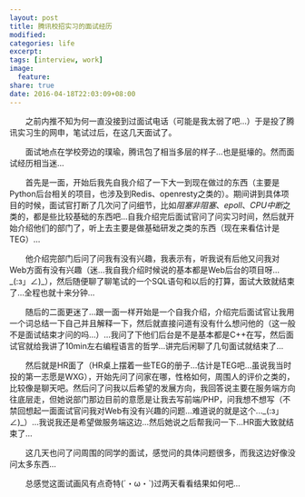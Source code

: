 ```yaml
---
layout: post
title: 腾讯校招实习的面试经历
modified:
categories: life
excerpt:
tags: [interview, work]
image:
  feature:
share: true
date: 2016-04-18T22:03:09+08:00
---
```


　　之前内推不知为何一直没接到过面试电话（可能是我太弱了吧…）于是投了腾讯实习生的网申，笔试过后，在这几天面试了。

　　面试地点在学校旁边的璞瑜，腾讯包了相当多层的样子…也是挺壕的。然而面试经历相当迷…

　　首先是一面，开始后我先自我介绍了一下大一到现在做过的东西（主要是Python后台相关的项目，也涉及到Redis、openresty之类的）。期间讲到具体项目的时候，面试官打断了几次问了问细节，比如*阻塞非阻塞*、*epoll*、*CPU中断*之类的，都是些比较基础的东西吧…自我介绍完后面试官问了问实习时间，然后就开始介绍他们的部门了，听上去主要是做基础研发之类的东西（现在来看估计是TEG）…

　　他介绍完部门后问了问我有没有兴趣，我表示有，听我说有后他又问我对Web方面有没有兴趣（迷…我自我介绍时候说的基本都是Web后台的项目呀…\_(:з」∠)\_），然后随便聊了聊笔试的一个SQL语句和以后的打算，面试大致就结束了…全程也就十来分钟…

　　随后的二面更迷了…跟一面一样开始是一个自我介绍，介绍完后面试官让我用一个词总结一下自己并且解释一下，然后就直接问道有没有什么想问他的（这一般不是面试结束才问的吗…）…我问了下他们后台是不是基本都是C++在写，然后面试官就给我讲了10min左右编程语言的哲学…讲完后闲聊了几句面试就结束了…

　　然后就是HR面了（HR桌上摆着一些TEG的册子…估计是TEG吧…虽说我当时投的第一志愿是WXG），开始先问了问家在哪，性格如何，周围人的评价之类的，比较像是聊天吧。然后问了问我以后希望的发展方向，我回答说主要在服务端方向往底层走，但她说部门那边目前的意愿是让我去写前端/PHP，问我想不想写（不禁回想起一面面试官问我对Web有没有兴趣的问题…难道说的就是这个…\_(:з」∠)\_）…我说我还是希望做服务端这边…然后她说之后帮我问一下…HR面大致就结束了…

　　这几天也问了问周围的同学的面试，感觉问的具体问题很多，而我这边好像没问太多东西…

　　总感觉这面试画风有点奇特(´・ω・`)过两天看看结果如何吧…
